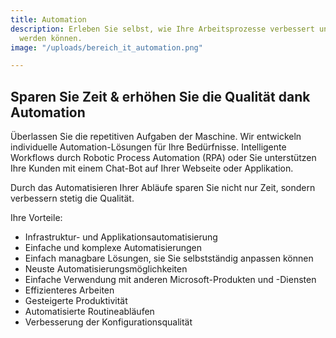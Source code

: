 ```yaml
---
title: Automation
description: Erleben Sie selbst, wie Ihre Arbeitsprozesse verbessert und unterstützet
  werden können.
image: "/uploads/bereich_it_automation.png"

---
```

## Sparen Sie Zeit & erhöhen Sie die Qualität dank Automation

Überlassen Sie die repetitiven Aufgaben der Maschine. Wir entwickeln individuelle Automation-Lösungen für Ihre Bedürfnisse. Intelligente Workflows durch Robotic Process Automation (RPA) oder Sie unterstützen Ihre Kunden mit einem Chat-Bot auf Ihrer Webseite oder Applikation.

Durch das Automatisieren Ihrer Abläufe sparen Sie nicht nur Zeit, sondern verbessern stetig die Qualität.

Ihre Vorteile:

* Infrastruktur- und Applikationsautomatisierung
* Einfache und komplexe Automatisierungen
* Einfach managbare Lösungen, sie Sie selbstständig anpassen können
* Neuste Automatisierungsmöglichkeiten
* Einfache Verwendung mit anderen Microsoft-Produkten und -Diensten
* Effizienteres Arbeiten
* Gesteigerte Produktivität
* Automatisierte Routineabläufen
* Verbesserung der Konfigurationsqualität